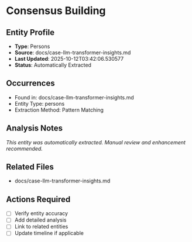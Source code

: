 # Consensus Building

## Entity Profile
- **Type**: Persons
- **Source**: docs/case-llm-transformer-insights.md
- **Last Updated**: 2025-10-12T03:42:06.530577
- **Status**: Automatically Extracted

## Occurrences
- Found in: docs/case-llm-transformer-insights.md
- Entity Type: persons
- Extraction Method: Pattern Matching

## Analysis Notes
*This entity was automatically extracted. Manual review and enhancement recommended.*

## Related Files
- docs/case-llm-transformer-insights.md

## Actions Required
- [ ] Verify entity accuracy
- [ ] Add detailed analysis
- [ ] Link to related entities
- [ ] Update timeline if applicable
